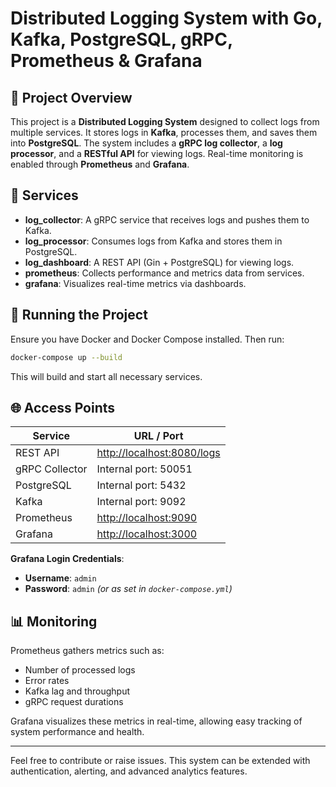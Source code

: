 # Distributed Logging System with Go, Kafka, PostgreSQL, gRPC, Prometheus & Grafana

## 📝 Project Overview

This project is a **Distributed Logging System** designed to collect logs from multiple services. It stores logs in **Kafka**, processes them, and saves them into **PostgreSQL**. The system includes a **gRPC log collector**, a **log processor**, and a **RESTful API** for viewing logs. Real-time monitoring is enabled through **Prometheus** and **Grafana**.

## 🧩 Services

* **log\_collector**: A gRPC service that receives logs and pushes them to Kafka.
* **log\_processor**: Consumes logs from Kafka and stores them in PostgreSQL.
* **log\_dashboard**: A REST API (Gin + PostgreSQL) for viewing logs.
* **prometheus**: Collects performance and metrics data from services.
* **grafana**: Visualizes real-time metrics via dashboards.

## 🚀 Running the Project

Ensure you have Docker and Docker Compose installed. Then run:

```bash
docker-compose up --build
```

This will build and start all necessary services.

## 🌐 Access Points

| Service        | URL / Port                                               |
| -------------- | -------------------------------------------------------- |
| REST API       | [http://localhost:8080/logs](http://localhost:8080/logs) |
| gRPC Collector | Internal port: 50051                                     |
| PostgreSQL     | Internal port: 5432                                      |
| Kafka          | Internal port: 9092                                      |
| Prometheus     | [http://localhost:9090](http://localhost:9090)           |
| Grafana        | [http://localhost:3000](http://localhost:3000)           |

**Grafana Login Credentials**:

* **Username**: `admin`
* **Password**: `admin` *(or as set in `docker-compose.yml`)*

## 📊 Monitoring

Prometheus gathers metrics such as:

* Number of processed logs
* Error rates
* Kafka lag and throughput
* gRPC request durations

Grafana visualizes these metrics in real-time, allowing easy tracking of system performance and health.

---

Feel free to contribute or raise issues. This system can be extended with authentication, alerting, and advanced analytics features.
